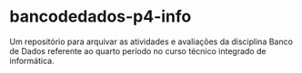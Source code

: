# bancodedados-p4-info
Um repositório para arquivar as atividades e avaliações da disciplina Banco de Dados referente ao quarto período no curso técnico integrado de informática.
